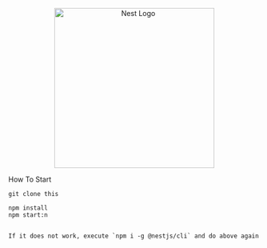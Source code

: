 <p align="center">
  <a href="http://nestjs.com/" target="blank"><img src="https://nestjs.com/img/logo_text.svg" width="320" alt="Nest Logo" /></a>
</p>

How To Start

```
git clone this

npm install
npm start:n


If it does not work, execute `npm i -g @nestjs/cli` and do above again


```

